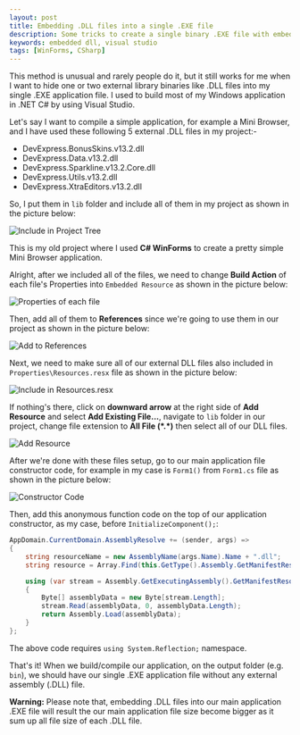 ```yaml
---
layout: post
title: Embedding .DLL files into a single .EXE file
description: Some tricks to create a single binary .EXE file with embedded .DLL files using C# WinForms.
keywords: embedded dll, visual studio
tags: [WinForms, CSharp]
---
```


This method is unusual and rarely people do it, but it still works for me when I want to hide one or two external library binaries like .DLL files into my single .EXE application file. I used to build most of my Windows application in .NET C# by using Visual Studio.

Let's say I want to compile a simple application, for example a Mini Browser, and I have used these following 5 external .DLL files in my project:-

- DevExpress.BonusSkins.v13.2.dll
- DevExpress.Data.v13.2.dll
- DevExpress.Sparkline.v13.2.Core.dll
- DevExpress.Utils.v13.2.dll
- DevExpress.XtraEditors.v13.2.dll

So, I put them in `lib` folder and include all of them in my project as shown in the picture below:

![Include in Project Tree](http://i.imgur.com/n3QaSRh.png)

This is my old project where I used **C# WinForms** to create a pretty simple Mini Browser application.

Alright, after we included all of the files, we need to change **Build Action** of each file's Properties into `Embedded Resource` as shown in the picture below:

![Properties of each file](http://i.imgur.com/rbmrZRc.png)

Then, add all of them to **References** since we're going to use them in our project as shown in the picture below:

![Add to References](http://i.imgur.com/U2PwPzY.png)

Next, we need to make sure all of our external DLL files also included in `Properties\Resources.resx` file as shown in the picture below:

![Include in Resources.resx](http://i.imgur.com/9orEOLE.png)

If nothing's there, click on **downward arrow** at the right side of **Add Resource** and select **Add Existing File...**, navigate to `lib` folder in our project, change file extension to **All File (\*.\*)** then select all of our DLL files.

![Add Resource](http://i.imgur.com/Ok7olQ8.png)

After we're done with these files setup, go to our main application file constructor code, for example in my case is `Form1()` from `Form1.cs` file as shown in the picture below:

![Constructor Code](http://i.imgur.com/Ap2RIJD.png)

Then, add this anonymous function code on the top of our application constructor, as my case, before `InitializeComponent();`:

```csharp
AppDomain.CurrentDomain.AssemblyResolve += (sender, args) =>
{
	string resourceName = new AssemblyName(args.Name).Name + ".dll";
    string resource = Array.Find(this.GetType().Assembly.GetManifestResourceNames(), element => element.EndsWith(resourceName));

    using (var stream = Assembly.GetExecutingAssembly().GetManifestResourceStream(resource))
    {
		Byte[] assemblyData = new Byte[stream.Length];
        stream.Read(assemblyData, 0, assemblyData.Length);
        return Assembly.Load(assemblyData);
	}
};
```

The above code requires `using System.Reflection;` namespace.

That's it! When we build/compile our application, on the output folder (e.g. `bin`), we should have our single .EXE application file without any external assembly (.DLL) file.

**Warning:** Please note that, embedding .DLL files into our main application .EXE file will result the our main application file size become bigger as it sum up all file size of each .DLL file.
